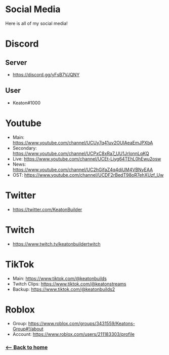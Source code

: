 # Social Media
Here is all of my social media!
# Discord
## Server
- https://discord.gg/yFsB7VJQNY
## User
- Keaton#1000
# Youtube
- Main: https://www.youtube.com/channel/UCUy7q41uv2OUlAeaEmJPXbA
- Secondary: https://www.youtube.com/channel/UCPxC8xRa7_UU1JrIonnLqKQ
- Live: https://www.youtube.com/channel/UCEt-Liyg64TEhL0hEwu2osw
- News: https://www.youtube.com/channel/UC2hGifaZ4q4diUM4VBNyEAA
- OST: https://www.youtube.com/channel/UCDF2rBedT98oR7ehXUzf_Uw
# Twitter
- https://twitter.com/KeatonBuilder
# Twitch
- https://www.twitch.tv/keatonbuildertwitch
# TikTok
- Main: https://www.tiktok.com/@keatonbuilds
- Twitch Clips: https://www.tiktok.com/@keatonstreams
- Backup: https://www.tiktok.com/@keatonbuilds2
# Roblox
- Group: https://www.roblox.com/groups/3431559/Keatons-Group#!/about
- Account: https://www.roblox.com/users/211183303/profile
### [<-- Back to home](https://keatonbuilder.github.io/keatonbuilder)
